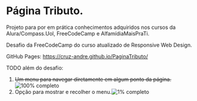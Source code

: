 # Página Tributo.
Projeto para por em prática conhecimentos adquiridos nos cursos da Alura/Compass.Uol, FreeCodeCamp e AlfamídiaMaisPraTi.

Desafio da FreeCodeCamp do curso atualizado de Responsive Web Design.

GitHub Pages: https://cruz-andre.github.io/PaginaTributo/

TODO além do desafio:
1. ~~Um menu para navegar diretamente em algum ponto da página.~~![100% completo](https://progress-bar.dev/100/?title=completed)
2. Opção para mostrar e recolher o menu.![1% completo](https://progress-bar.dev/1/?title=completed)
